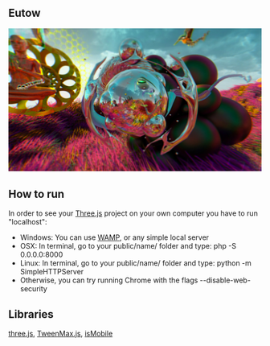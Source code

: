 ## Eutow

[![Eutow](/og_image.jpg "Eutow")](https://demo.marpi.pl/archan/eutow/)

How to run
-------

In order to see your [Three.js](http://threejs.org) project on your own computer you have to run "localhost":

- Windows: You can use [WAMP](http://www.wampserver.com/en/), or any simple local server
- OSX: In terminal, go to your public/name/ folder and type: php -S 0.0.0.0:8000
- Linux: In terminal, go to your public/name/ folder and type: python -m SimpleHTTPServer
- Otherwise, you can try running Chrome with the flags --disable-web-security

Libraries
-------

[three.js](https://github.com/mrdoob/three.js/), [TweenMax.js](https://greensock.com/tweenmax), [isMobile](https://github.com/kaimallea/isMobile)